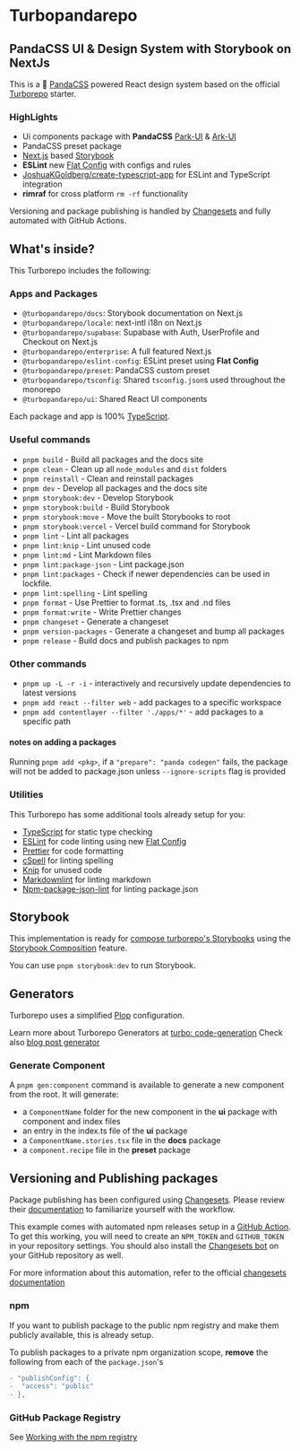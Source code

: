 # Turbopandarepo

## PandaCSS UI & Design System with Storybook on NextJs

This is a 🐼 [PandaCSS](https://panda-docs.vercel.app/) powered React design
system based on the official
[Turborepo](https://turbo.build/repo/docs/getting-started/create-new) starter.

### HighLights

- Ui components package with **PandaCSS** [Park-UI](https://park-ui.com/) &
  [Ark-UI](https://ark-ui.com/)
- PandaCSS preset package
- [Next.js](https://nextjs.org/) based [Storybook](https://storybook.js.org/)
- **ESLint** new
  [Flat Config](https://eslint.org/blog/2022/08/new-config-system-part-2/) with
  configs and rules
- [JoshuaKGoldberg/create-typescript-app](https://github.com/JoshuaKGoldberg/create-typescript-app)
  for ESLint and TypeScript integration
- **rimraf** for cross platform `rm -rf` functionality

Versioning and package publishing is handled by
[Changesets](https://github.com/changesets/changesets) and fully automated with
GitHub Actions.

## What's inside?

This Turborepo includes the following:

### Apps and Packages

- `@turbopandarepo/docs`: Storybook documentation on Next.js
- `@turbopandarepo/locale`: next-intl i18n on Next.js
- `@turbopandarepo/supabase`: Supabase with Auth, UserProfile and Checkout on
  Next.js
- `@turbopandarepo/enterprise`: A full featured Next.js
- `@turbopandarepo/eslint-config`: ESLint preset using **Flat Config**
- `@turbopandarepo/preset`: PandaCSS custom preset
- `@turbopandarepo/tsconfig`: Shared `tsconfig.json`s used throughout the
  monorepo
- `@turbopandarepo/ui`: Shared React UI components

Each package and app is 100% [TypeScript](https://www.typescriptlang.org/).

### Useful commands

- `pnpm build` - Build all packages and the docs site
- `pnpm clean` - Clean up all `node_modules` and `dist` folders
- `pnpm reinstall` - Clean and reinstall packages
- `pnpm dev` - Develop all packages and the docs site
- `pnpm storybook:dev` - Develop Storybook
- `pnpm storybook:build` - Build Storybook
- `pnpm storybook:move` - Move the built Storybooks to root
- `pnpm storybook:vercel` - Vercel build command for Storybook
- `pnpm lint` - Lint all packages
- `pnpm lint:knip` - Lint unused code
- `pnpm lint:md` - Lint Markdown files
- `pnpm lint:package-json` - Lint package.json
- `pnpm lint:packages` - Check if newer dependencies can be used in lockfile.
- `pnpm lint:spelling` - Lint spelling
- `pnpm format` - Use Prettier to format .ts, .tsx and .nd files
- `pnpm format:write` - Write Prettier changes
- `pnpm changeset` - Generate a changeset
- `pnpm version-packages` - Generate a changeset and bump all packages
- `pnpm release` - Build docs and publish packages to npm

### Other commands

- `pnpm up -L -r -i` - interactively and recursively update dependencies to
  latest versions
- `pnpm add react --filter web` - add packages to a specific workspace
- `pnpm add contentlayer --filter './apps/*'` - add packages to a specific path

#### notes on adding a packages

Running `pnpm add <pkg>`, if a `"prepare": "panda codegen"` fails, the package
will not be added to package.json unless `--ignore-scripts` flag is provided

### Utilities

This Turborepo has some additional tools already setup for you:

- [TypeScript](https://www.typescriptlang.org/) for static type checking
- [ESLint](https://eslint.org/) for code linting using new
  [Flat Config](https://eslint.org/blog/2022/08/new-config-system-part-2/)
- [Prettier](https://prettier.io) for code formatting
- [cSpell](https://github.com/streetsidesoftware/cspell) for linting spelling
- [Knip](https://github.com/webpro/knip) for unused code
- [Markdownlint](https://github.com/DavidAnson/markdownlint) for linting
  markdown
- [Npm-package-json-lint](https://github.com/tclindner/npm-package-json-lint)
  for linting package.json

## Storybook

This implementation is ready for
[compose turborepo's Storybooks](https://medium.com/@Seb_L/compose-your-turborepos-storybooks-and-deploy-them-to-vercel-94befbb78a56)
using the
[Storybook Composition](https://storybook.js.org/docs/react/sharing/storybook-composition)
feature.

You can use `pnpm storybook:dev` to run Storybook.

## Generators

Turborepo uses a simplified [Plop](https://plopjs.com/documentation/)
configuration.

Learn more about Turborepo Generators at
[turbo: code-generation](https://turbo.build/repo/docs/core-concepts/monorepos/code-generation)
Check also
[blog post generator](https://github.com/vercel/turbo/tree/main/docs/turbo/generators)

### Generate Component

A `pnpm gen:component` command is available to generate a new component from the
root. It will generate:

- a `ComponentName` folder for the new component in the **ui** package with
  component and index files
- an entry in the index.ts file of the **ui** package
- a `ComponentName.stories.tsx` file in the **docs** package
- a `component.recipe` file in the **preset** package

## Versioning and Publishing packages

Package publishing has been configured using
[Changesets](https://github.com/changesets/changesets). Please review their
[documentation](https://github.com/changesets/changesets#documentation) to
familiarize yourself with the workflow.

This example comes with automated npm releases setup in a
[GitHub Action](https://github.com/changesets/action). To get this working, you
will need to create an `NPM_TOKEN` and `GITHUB_TOKEN` in your repository
settings. You should also install the
[Changesets bot](https://github.com/apps/changeset-bot) on your GitHub
repository as well.

For more information about this automation, refer to the official
[changesets documentation](https://github.com/changesets/changesets/blob/main/docs/automating-changesets.md)

### npm

If you want to publish package to the public npm registry and make them publicly
available, this is already setup.

To publish packages to a private npm organization scope, **remove** the
following from each of the `package.json`'s

```diff
- "publishConfig": {
-  "access": "public"
- },
```

### GitHub Package Registry

See
[Working with the npm registry](https://docs.github.com/en/packages/working-with-a-github-packages-registry/working-with-the-npm-registry#publishing-a-package-using-publishconfig-in-the-packagejson-file)
